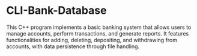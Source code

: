 # CLI-Bank-Database
 This C++ program implements a basic banking system that allows users to manage accounts, perform transactions, and generate reports. It features functionalities for adding, deleting, depositing, and withdrawing from accounts, with data persistence through file handling.
